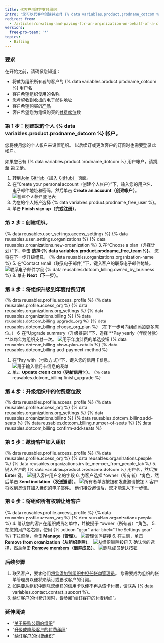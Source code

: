 ```yaml
---
title: 代客户创建并支付组织
intro: '您可以代客户创建并支付 {% data variables.product.prodname_dotcom %} 组织。'
redirect_from:
  - /articles/creating-and-paying-for-an-organization-on-behalf-of-a-client
versions:
  free-pro-team: '*'
topics:
  - Billing
---
```


### 要求

在开始之前，请确保您知道：
- 将成为组织所有者的客户的 {% data variables.product.prodname_dotcom %} 用户名
- 客户希望组织使用的名称
- 您希望收到收据的电子邮件地址
- 客户希望购买的[产品](/articles/github-s-products)
- 客户希望您为组织购买的[付费席位](/articles/about-per-user-pricing/)数

### 第 1 步：创建您的个人 {% data variables.product.prodname_dotcom %} 帐户。

您将使用您的个人帐户来设置组织。 以后续订或更改客户的订阅时也需要登录此帐户。

如果您已有 {% data variables.product.prodname_dotcom %} 用户帐户，请跳至 [第 2 步](#step-2-create-the-organization)。

1. 转到[Join GitHub（加入 GitHub）](https://github.com/join) 页面。
2. 在“Create your personal account（创建个人帐户）”下，输入您的用户名、电子邮件地址和密码，然后单击 **Create an account（创建帐户）**。 ![创建个人帐户登记表](/assets/images/help/billing/billing_create_your_personal_account_form.png)
3. 为您的个人帐户选择 {% data variables.product.prodname_free_user %}。
4. 单击 **Finish sign up（完成注册）**。

### 第 2 步：创建组织。

{% data reusables.user_settings.access_settings %}
{% data reusables.user_settings.organizations %}
{% data reusables.organizations.new-organization %}
3. 在“Choose a plan（选择计划）”下，单击 **选择 {% data variables.product.prodname_free_team %}**。 您将在下一步升级组织。
{% data reusables.organizations.organization-name %}
5. 在“Contact email（联系电子邮件）”下，键入客户的联系电子邮件地址。 ![联系电子邮件字段](/assets/images/help/organizations/contact-email-field.png)
{% data reusables.dotcom_billing.owned_by_business %}
8. 单击 **Next（下一步）**。

### 第 3 步：将组织升级到年度付费订阅

{% data reusables.profile.access_profile %}
{% data reusables.profile.access_org %}
{% data reusables.organizations.org_settings %}
{% data reusables.organizations.billing %}
{% data reusables.dotcom_billing.upgrade_org %}
{% data reusables.dotcom_billing.choose_org_plan %} （在下一步可向组织添加更多席位。）
6. 在“Upgrade summary（升级摘要）”下，选择 **Pay yearly（年度付款）**以每年为组织支付一次。 ![用于年度计费的单选按钮](/assets/images/help/billing/choose-annual-billing-org-resellers.png)
{% data reusables.dotcom_billing.show-plan-details %}
{% data reusables.dotcom_billing.add-payment-method %}
1. 在“Pay with（付款方式）”下，键入您的信用卡信息。 ![用于输入信用卡信息的表单](/assets/images/help/billing/settings_billing_upgrade_with_credit_card.png)
1. 单击 **Update credit card（更新信用卡）**。
{% data reusables.dotcom_billing.finish_upgrade %}

### 第 4 步：升级组织中的付费席位数

{% data reusables.profile.access_profile %}
{% data reusables.profile.access_org %}
{% data reusables.organizations.org_settings %}
{% data reusables.organizations.billing %}
{% data reusables.dotcom_billing.add-seats %}
{% data reusables.dotcom_billing.number-of-seats %}
{% data reusables.dotcom_billing.confirm-add-seats %}

### 第 5 步：邀请客户加入组织

{% data reusables.profile.access_profile %}
{% data reusables.profile.access_org %}
{% data reusables.organizations.people %}
{% data reusables.organizations.invite_member_from_people_tab %}
5. 键入客户的 {% data variables.product.prodname_dotcom %} 用户名，然后按 **Enter** 键。 ![键入客户用户名的字段](/assets/images/help/organizations/org-invite-modal.png)
6. 为客户选择 *owner（所有者）*角色，然后单击 **Send invitation（发送邀请）**。 ![所有者单选按钮和发送邀请按钮](/assets/images/help/organizations/add-owner-send-invite-reseller.png)
7. 客户将收到邀请其加入组织的电子邮件。 他们接受邀请后，您才能进入下一步骤。

### 第 6 步：将组织所有权转让给客户

{% data reusables.profile.access_profile %}
{% data reusables.profile.access_org %}
{% data reusables.organizations.people %}
4. 确认您的客户在组织成员名单中，并被授予 *owner（所有者）*角色。
5. 在您的用户名右侧，使用 {% octicon "gear" aria-label="The Settings gear" %} 下拉菜单，单击 **Manage（管理）**。 ![管理访问链接](/assets/images/help/organizations/member-manage-access.png)
6. 在左侧，单击 **Remove from organization（从组织删除）**。 ![从组织删除按钮](/assets/images/help/organizations/remove-from-org-button.png)
7. 确认您的选择，然后单击 **Remove members（删除成员）**。 ![删除成员确认按钮](/assets/images/help/organizations/confirm-remove-from-org.png)

### 后续步骤

1. 联系客户，要求他们[将您添加到组织中担任帐单管理员](/articles/adding-a-billing-manager-to-your-organization)。 您需要成为组织的帐单管理员以便将来续订或更改客户的订阅。
2. 如果要从组织中删除您组织的信用卡以便不再从该卡付费，请联系 {% data variables.contact.contact_support %}。
3. 续订客户的付费订阅时，请参阅“[续订客户的付费组织](/articles/renewing-your-client-s-paid-organization)”。

### 延伸阅读

- “[关于采购公司的组织](/articles/about-organizations-for-procurement-companies)”
- "[升级或降级客户的付费组织](/articles/upgrading-or-downgrading-your-client-s-paid-organization)"
- "[续订客户的付费组织](/articles/renewing-your-client-s-paid-organization)"
